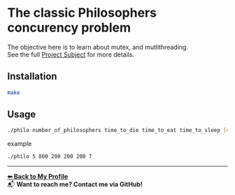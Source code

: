 # The classic Philosophers concurency problem

The objective here is to learn about mutex, and mutlithreading.  
See the full [Project Subject](./en.subject.pdf)
for more details.

## Installation

```bash
make
```

## Usage

```bash
./philo number_of_philosophers time_to_die time_to_eat time_to_sleep [number_of_times_each_philosopher_must_eat]
``` 
example 
```bash
./philo 5 800 200 200 200 7
```
---
**[⬅ Back to My Profile](https://github.com/AMINJAUW)**  
📬 **Want to reach me? Contact me via GitHub!**